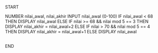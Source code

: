 START

NUMBER nilai_awal, nilai_akhir
INPUT nilai_awal (0-100)
IF nilai_awal < 68 THEN
    DISPLAY nilai_awal
ELSE IF nilai >= 68 && nilai mod 5 == 3 THEN
    DISPLAY nilai_akhir = nilai_awal+2
ELSE IF nilai > 70 && nilai mod 5 == 4 THEN
    DISPLAY nilai_akhir = nilai_awal+1
ELSE
    DISPLAY nilai_awal
    
 <br>   
END